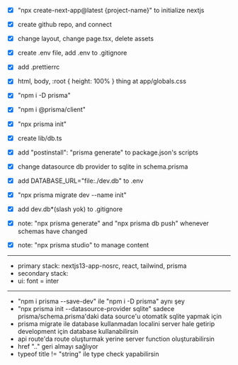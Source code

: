 - [x] "npx create-next-app@latest {project-name}" to initialize nextjs
- [x] create github repo, and connect
- [x] change layout, change page.tsx, delete assets
- [x] create .env file, add .env to .gitignore
- [x] add .prettierrc

- [x] html, body, :root { height: 100% } thing at app/globals.css

- [x] "npm i -D prisma"
- [x] "npm i @prisma/client"
- [x] "npx prisma init"
- [x] create lib/db.ts
- [x] add "postinstall": "prisma generate" to package.json's scripts
- [x] change datasource db provider to sqlite in schema.prisma
- [x] add DATABASE_URL="file:./dev.db" to .env
- [x] "npx prisma migrate dev --name init"
- [x] add dev.db\*(slash yok) to .gitignore
- [x] note: "npx prisma generate" and "npx prisma db push" whenever schemas have changed
- [x] note: "npx prisma studio" to manage content

---

- primary stack: nextjs13-app-nosrc, react, tailwind, prisma
- secondary stack:
- ui: font = inter

---

- "npm i prisma --save-dev" ile "npm i -D prisma" aynı şey
- "npx prisma init --datasource-provider sqlite" sadece prisma/schema.prisma'daki data source'u otomatik sqlite yapmak için
- prisma migrate ile database kullanmadan localini server hale getirip development için database kullanabilirsin
- api route'da route oluşturmak yerine server function oluşturabilirsin
- href ".." geri almayı sağlıyor
- typeof title != "string" ile type check yapabilirsin
